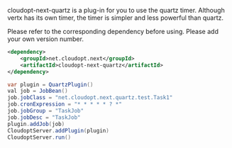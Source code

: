 cloudopt-next-quartz is a plug-in for you to use the quartz timer. Although vertx has its own timer, the timer is simpler and less powerful than quartz.

Please refer to the corresponding dependency before using. Please add your own version number.

````xml
<dependency>
    <groupId>net.cloudopt.next</groupId>
    <artifactId>cloudopt-next-quartz</artifactId>
</dependency>
````

````java
var plugin = QuartzPlugin()
val job = JobBean()
job.jobClass = "net.cloudopt.next.quartz.test.Task1"
job.cronExpression = "* * * * * ? *"
job.jobGroup = "TaskJob"
job.jobDesc = "TaskJob"
plugin.addJob(job)
CloudoptServer.addPlugin(plugin)
CloudoptServer.run()
````